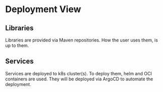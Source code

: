 # Deployment View

## Libraries

Libraries are provided via Maven repositories.
How the user uses them, is up to them.

## Services

Services are deployed to k8s cluster(s).
To deploy them, helm and OCI containers are used.
They will be deployed via ArgoCD to automate the deployment.